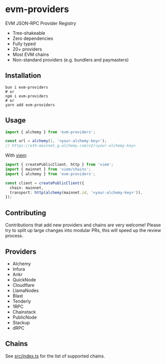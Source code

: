 # evm-providers

EVM JSON-RPC Provider Registry

- Tree-shakeable
- Zero dependencies
- Fully typed
- 20+ providers
- Most EVM chains
- Non-standard providers (e.g. bundlers and paymasters)

## Installation

```
bun i evm-providers
# or
npm i evm-providers
# or
yarn add evm-providers
```

## Usage

```ts
import { alchemy } from 'evm-providers';

const url = alchemy(1, '<your-alchemy-key>');
// https://eth-mainnet.g.alchemy.com/v2/<your-alchemy-key>
```

With [viem](https://github.com/wagmi-dev/viem):

```ts
import { createPublicClient, http } from 'viem';
import { mainnet } from 'viem/chains';
import { alchemy } from 'evm-providers';

const client = createPublicClient({
  chain: mainnet,
  transport: http(alchemy(mainnet.id, '<your-alchemy-key>')),
});
```

## Contributing

Contributions that add new providers and chains are very welcome! Please try to split up large changes into modular PRs, this will speed up the review process.

## Providers

- Alchemy
- Infura
- Ankr
- QuickNode
- Cloudflare
- LlamaNodes
- Blast
- Tenderly
- 1RPC
- Chainstack
- PublicNode
- Stackup
- dRPC

## Chains

See [src/index.ts](src/index.ts) for the list of supported chains.
